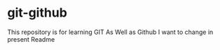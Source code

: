 # git-github
This repository is for learning GIT
As Well as Github
I want to change in present Readme
